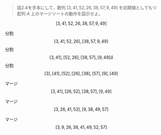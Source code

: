 > 図2.4を手本にして、数列 $[3,41,52,26,38,57,9,49]$ を初期値としてもつ配列 $A$ 上のマージソートの動作を図示せよ。


$$
[3,41,52,26,38,57,9,49]
$$ 

分割
$$
[3,41,52,26],[38,57,9,49]
$$ 
分割
$$
[3,41],[52,26],[38,57],[9,49]å
$$ 
分割
$$
[3],[41],[52],[26],[38],[57],[9],[49]
$$ 

マージ
$$
[3,41],[26,52],[38,57],[9,49]
$$ 

マージ
$$
[3,26,41,52],[9,38,49,57]
$$ 

マージ
$$
[3,9,26,38,41,49,52,57]
$$ 